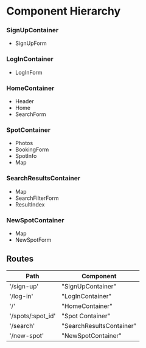 # Component Hierarchy

### SignUpContainer
* SignUpForm

### LogInContainer
* LogInForm

### HomeContainer
* Header
* Home
* SearchForm

### SpotContainer
* Photos
* BookingForm
* SpotInfo
* Map

### SearchResultsContainer
* Map
* SearchFilterForm
* ResultIndex

### NewSpotContainer
* Map
* NewSpotForm

## Routes
| Path | Component |
| ---- | --------- |
| '/sign-up' | "SignUpContainer" |
| '/log-in' | "LogInContainer" |
| '/' | "HomeContainer" |
| '/spots/:spot_id' | "Spot Container" |
| '/search' | "SearchResultsContainer" |
| '/new-spot' | "NewSpotContainer" |
